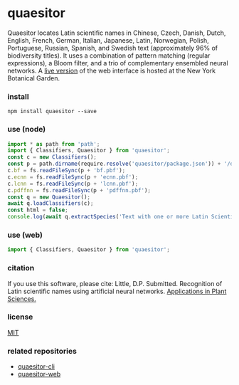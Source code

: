 # quaesitor
Quaesitor locates Latin scientific names in Chinese, Czech, Danish, Dutch, English, French, German, Italian, Japanese, Latin, Norwegian, Polish, Portuguese, Russian, Spanish, and Swedish text (approximately 96% of biodiversity titles). It uses a combination of pattern matching (regular expressions), a Bloom filter, and a trio of complementary ensembled neural networks. A [live version](https://www.nybg.org/files/scientists/dlittle/quaesitor.html) of the web interface is hosted at the New York Botanical Garden.

### install
`npm install quaesitor --save`

### use (node)
```javascript
import * as path from 'path';
import { Classifiers, Quaesitor } from 'quaesitor';
const c = new Classifiers();
const p = path.dirname(require.resolve('quaesitor/package.json')) + '/dist/assets/';
c.bf = fs.readFileSync(p + 'bf.pbf');
c.ecnn = fs.readFileSync(p + 'ecnn.pbf');
c.lcnn = fs.readFileSync(p + 'lcnn.pbf');
c.pdffnn = fs.readFileSync(p + 'pdffnn.pbf');
const q = new Quaesitor();
await q.loadClassifiers(c);
const html = false;
console.log(await q.extractSpecies('Text with one or more Latin Scientific names, such as Cupressus sempervirens L., embedded within it.', html));
```

### use (web)
```javascript
import { Classifiers, Quaesitor } from 'quaesitor';

```

### citation
If you use this software, please cite: Little, D.P. Submitted. Recognition of Latin scientific names using artificial neural networks. [Applications in Plant Sciences.](https://doi.org/ADD_DOI)

### license
[MIT](https://github.com/dpl10/quaesitor/blob/master/LICENSE)

### related repositories
* [quaesitor-cli](https://github.com/dpl10/quaesitor-cli)
* [quaesitor-web](https://github.com/dpl10/quaesitor-web)

